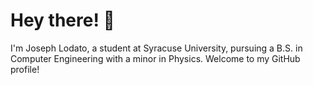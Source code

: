 # Hey there! 👋

I'm Joseph Lodato, a student at Syracuse University, pursuing a B.S. in Computer Engineering with a minor in Physics. Welcome to my GitHub profile!
<!--
## Projects

Here are some of the projects I've been working on:

### [Project 1]

- [Brief description]
- [Link to the project repository]

### [Project 2]

- [Brief description]
- [Link to the project repository]

### [Project 3]

- [Brief description]
- [Link to the project repository]

## Skills

- **Programming Languages:** [List of languages]
- **Tools and Technologies:** [List of tools and technologies]

## Connect with Me

- [LinkedIn](Your LinkedIn Profile URL)

Feel free to explore my repositories, and don't hesitate to reach out if you have any questions or collaboration ideas! 🚀
-->


<!--
**JosephLodato/JosephLodato** is a ✨ _special_ ✨ repository because its `README.md` (this file) appears on your GitHub profile.

Here are some ideas to get you started:

- 🔭 I’m currently working on ...
- 🌱 I’m currently learning ...
- 👯 I’m looking to collaborate on ...
- 🤔 I’m looking for help with ...
- 💬 Ask me about ...
- 📫 How to reach me: ...
- 😄 Pronouns: ...
- ⚡ Fun fact: ...
-->
